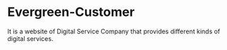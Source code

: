 # Evergreen-Customer
It is a website of Digital Service Company that provides different kinds of digital services.
